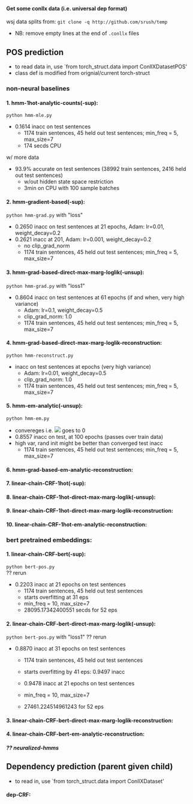 #### Get some conllx data (i.e. universal dep format)
wsj data splits from: `git clone -q http://github.com/srush/temp`  
- NB: remove empty lines at the end of `.conllx` files
>
## POS prediction
- to read data in, use `from torch_struct.data import ConllXDatasetPOS'
- class def is modified from orignial/current torch-struct 

### non-neural baselines

#### 1. hmm-1hot-analytic-counts(-sup): 
`python hmm-mle.py`  
- 0.1614 inacc on test sentences 
    - 1174 train sentences, 45 held out test sentences; min_freq = 5, max_size=7
    - 174 secds CPU
>
w/ more data
- 93.9% accurate on test sentences (38992 train sentences, 2416 held out test sentences)  
    - w/out hidden state space restriction 
    - 3min on CPU with 100 sample batches

#### 2. hmm-gradient-based(-sup): 
`python hmm-grad.py` with "loss"
- 0.2650 inacc on test sentences at 21 epochs, Adam: lr=0.01, weight_decay=0.2
- 0.2621 inacc at 201, Adam: lr=0.001, weight_decay=0.2
    - no clip_grad_norm
    - 1174 train sentences, 45 held out test sentences; min_freq = 5, max_size=7

#### 3. hmm-grad-based-direct-max-marg-loglik(-unsup): 
`python hmm-grad.py` with "loss1"
-  0.8604 inacc on test sentences at 61 epochs (if and when, very high variance)
    - Adam: lr=0.1, weight_decay=0.5
    - clip_grad_norm: 1.0
    - 1174 train sentences, 45 held out test sentences; min_freq = 5, max_size=7

#### 4. hmm-grad-based-direct-max-marg-loglik-reconstruction: 
`python hmm-reconstruct.py` 
- inacc on test sentences at  epochs (very high variance)
    - Adam: lr=0.01, weight_decay=0.5
    - clip_grad_norm: 1.0
    - 1174 train sentences, 45 held out test sentences; min_freq = 5, max_size=7

#### 5. hmm-em-analytic(-unsup): 
`python hmm-em.py` 
- convereges i.e. <img src="https://render.githubusercontent.com/render/math?math=loglik|_{\theta^{old}}-loglik|_{\theta^{old}}"> goes to 0 
- 0.8557 inacc on test, at 100 epochs (passes over train data)
- high var, rand init might be better than converged test inacc
    - 1174 train sentences, 45 held out test sentences; min_freq = 5, max_size=7

#### 6. hmm-grad-based-em-analytic-reconstruction: 


>

#### 7. linear-chain-CRF-1hot(-sup): 

#### 8. linear-chain-CRF-1hot-direct-max-marg-loglik(-unsup): 


#### 9. linear-chain-CRF-1hot-direct-max-marg-loglik-reconstruction: 


#### 10. linear-chain-CRF-1hot-em-analytic-reconstruction: 



### bert pretrained embeddings:  

#### 1. linear-chain-CRF-bert(-sup): 
`python bert-pos.py`  
?? rerun
- 0.2203 inacc at 21 epochs on test sentences 
    - 1174 train sentences, 45 held out test sentences
    - starts overfitting at 31 eps
    - min_freq = 10, max_size=7
    - 28095.17342400551 secds for 52 eps

#### 2. linear-chain-CRF-bert-direct-max-marg-loglik(-unsup): 
`python bert-pos.py` with "loss1"
?? rerun
- 0.8870 inacc at 31 epochs on test sentences
    - 1174 train sentences, 45 held out test sentences

    - starts overfitting by 41 eps: 0.9497 inacc
    - 0.9478 inacc at 21 epochs on test sentences 
    - min_freq = 10, max_size=7
    - 27461.224514961243 for 52 eps

#### 3. linear-chain-CRF-bert-direct-max-marg-loglik-reconstruction: 


#### 4. linear-chain-CRF-bert-em-analytic-reconstruction: 


> 
##### ?? neuralized-hmms

>

## Dependency prediction (parent given child)
- to read in, use `from torch_struct.data import ConllXDataset'

#### dep-CRF: 